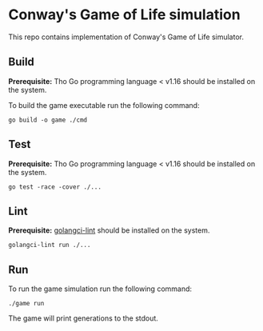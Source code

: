# Conway's Game of Life simulation

This repo contains implementation of Conway's Game of Life simulator.

## Build

**Prerequisite:**
Tho Go programming language < v1.16 should be installed on the system.

To build the game executable run the following command:

```shell
go build -o game ./cmd
```

## Test
**Prerequisite:**
Tho Go programming language < v1.16 should be installed on the system.

```shell
go test -race -cover ./...
```

## Lint

**Prerequisite:**
[golangci-lint](https://golangci-lint.run) should be installed on the system.

```shell
golangci-lint run ./...
```

## Run

To run the game simulation run the following command:

```shell
./game run
```

The game will print generations to the stdout.